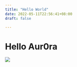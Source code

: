 ```yaml
---
title: "Hello World"
date: 2022-05-11T22:56:41+08:00
draft: false

---
```


# Hello Aur0ra

![](/images/imgs/0.png)
